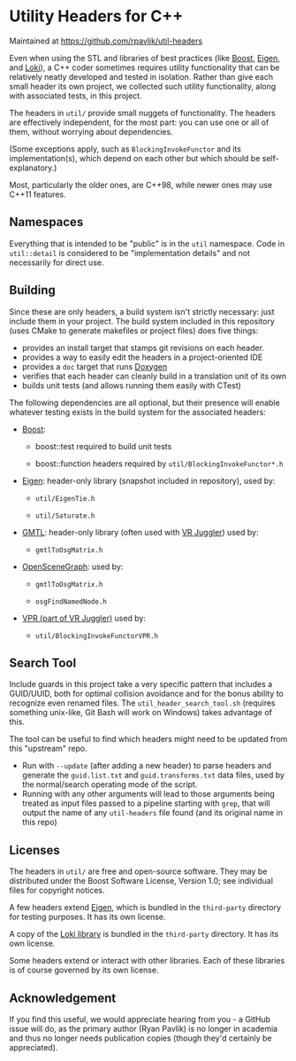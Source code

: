 # Utility Headers for C++

Maintained at <https://github.com/rpavlik/util-headers>

Even when using the STL and libraries of best practices (like
[Boost][1], [Eigen][2], and [Loki][3]), a C++ coder sometimes requires
utility functionality that can be relatively neatly developed and tested
in isolation. Rather than give each small header its own project, we
collected such utility functionality, along with associated tests, in
this project.

The headers in `util/` provide small nuggets of functionality. The
headers are effectively independent, for the most part: you can use one
or all of them, without worrying about dependencies.

(Some exceptions apply, such as `BlockingInvokeFunctor` and its
implementation(s), which depend on each other but which should be
self-explanatory.)

Most, particularly the older ones, are C++98, while newer ones may use
C++11 features.

## Namespaces

Everything that is intended to be "public" is in the `util` namespace.
Code in `util::detail` is considered to be "implementation details" and
not necessarily for direct use.

## Building

Since these are only headers, a build system isn't strictly necessary:
just include them in your project. The build system included in this
repository (uses CMake to generate makefiles or project files) does
five things:

- provides an install target that stamps git revisions on each header.
- provides a way to easily edit the headers in a project-oriented IDE
- provides a `doc` target that runs [Doxygen](http://www.doxygen.org)
- verifies that each header can cleanly build in a translation unit of its own
- builds unit tests (and allows running them easily with CTest)

The following dependencies are all optional, but their presence will
enable whatever testing exists in the build system for the associated
headers:

- [Boost][1]:

	- boost::test required to build unit tests

	- boost::function headers required by `util/BlockingInvokeFunctor*.h`

- [Eigen][2]: header-only library (snapshot included in repository), used by:

	- `util/EigenTie.h`

	- `util/Saturate.h`

- [GMTL][4]: header-only library (often used with [VR Juggler][5]) used by:

	- `gmtlToOsgMatrix.h`

- [OpenSceneGraph][6]: used by:

	- `gmtlToOsgMatrix.h`

	- `osgFindNamedNode.h`

- [VPR (part of VR Juggler)][5] used by:

	- `util/BlockingInvokeFunctorVPR.h`

## Search Tool

Include guards in this project take a very specific pattern that includes
a GUID/UUID, both for optimal collision avoidance and for the bonus ability
to recognize even renamed files. The `util_header_search_tool.sh` (requires
something unix-like, Git Bash will work on Windows) takes advantage of this.

The tool can be useful to find which headers might need to be updated from
this "upstream" repo.

- Run with `--update` (after adding a new header) to parse headers and
generate the `guid.list.txt` and `guid.transforms.txt` data files, used
by the normal/search operating mode of the script.
- Running with any other arguments will lead to those arguments being
treated as input files passed to a pipeline starting with `grep`, that
will output the name of any `util-headers` file found (and its original
name in this repo)


## Licenses

The headers in `util/` are free and open-source software.
They may be distributed under the Boost Software License, Version 1.0;
see individual files for copyright notices.

A few headers extend [Eigen][2], which is
bundled in the `third-party` directory for testing purposes. It has its
own license.

A copy of the [Loki library][3] is
bundled in the `third-party` directory. It has its own license.

Some headers extend or interact with other libraries. Each of these
libraries is of course governed by its own license.

## Acknowledgement
If you find this useful, we would appreciate hearing from you - a GitHub
issue will do, as the primary author (Ryan Pavlik) is no longer in academia
and thus no longer needs publication copies (though they'd certainly be
appreciated).

[1]: http://www.boost.org/ "Boost libraries"
[2]: http://eigen.tuxfamily.org/ "Eigen matrix and vector math template library"
[3]: http://loki-lib.sourceforge.net/ "Loki library"
[4]: http://ggt.sourceforge.net/ "GMTL matrix and vector templates"
[5]: http://vrjuggler.googlecode.com/ "VR Juggler"
[6]: http://www.openscenegraph.org/ "OpenSceneGraph"
